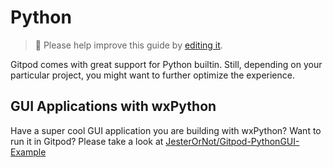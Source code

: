 # Python

> 🚧 Please help improve this guide by [editing it](https://gitpod.io/#https://github.com/gitpod-io/website/blob/master/src/docs/python_in_gitpod.md).

Gitpod comes with great support for Python builtin. Still, depending on your particular project, you might want to further optimize the experience.

## GUI Applications with wxPython
Have a super cool GUI application you are building with wxPython? Want to run it in Gitpod? Please take a look at [JesterOrNot/Gitpod-PythonGUI-Example](https://github.com/JesterOrNot/Gitpod-PythonGUI-Example)
